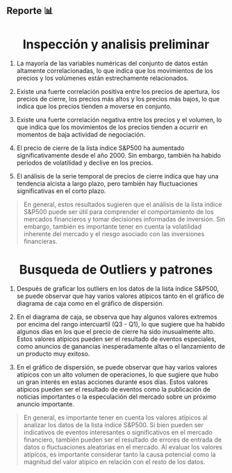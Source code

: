 ## Reporte :bar_chart:



#### <h1 align="center">**Inspección y analisis preliminar**</h1>


1. La mayoría de las variables numéricas del conjunto de datos están altamente correlacionadas, lo que indica que los movimientos de los precios y los volúmenes están estrechamente relacionados.

2. Existe una fuerte correlación positiva entre los precios de apertura, los precios de cierre, los precios más altos y los precios más bajos, lo que indica que los precios tienden a moverse en conjunto.

3. Existe una fuerte correlación negativa entre los precios y el volumen, lo que indica que los movimientos de los precios tienden a ocurrir en momentos de baja actividad de negociación.

4. El precio de cierre de la lista índice S&P500 ha aumentado significativamente desde el año 2000. Sin embargo, también ha habido períodos de volatilidad y declive en los precios.

5. El análisis de la serie temporal de precios de cierre indica que hay una tendencia alcista a largo plazo, pero también hay fluctuaciones significativas en el corto plazo.


> En general, estos resultados sugieren que el análisis de la lista índice S&P500 puede ser útil para comprender el comportamiento de los mercados financieros y tomar decisiones informadas de inversión. Sin embargo, también es importante tener en cuenta la volatilidad inherente del mercado y el riesgo asociado con las inversiones financieras.



#### <h1 align="center">**Busqueda de Outliers y patrones**</h1>


1. Después de graficar los outliers en los datos de la lista índice S&P500, se puede observar que hay varios valores atípicos tanto en el gráfico de diagrama de caja como en el gráfico de dispersión.

2. En el diagrama de caja, se observa que hay algunos valores extremos por encima del rango intercuartil (Q3 - Q1), lo que sugiere que ha habido algunos días en los que el precio de cierre ha sido inusualmente alto. Estos valores atípicos pueden ser el resultado de eventos especiales, como anuncios de ganancias inesperadamente altas o el lanzamiento de un producto muy exitoso.

3. En el gráfico de dispersión, se puede observar que hay varios valores atípicos con un alto volumen de operaciones, lo que sugiere que hubo un gran interés en estas acciones durante esos días. Estos valores atípicos pueden ser el resultado de eventos como la publicación de noticias importantes o la especulación del mercado sobre un próximo anuncio importante.


>En general, es importante tener en cuenta los valores atípicos al analizar los datos de la lista índice S&P500. Si bien pueden ser indicativos de eventos interesantes o significativos en el mercado financiero, también pueden ser el resultado de errores de entrada de datos o fluctuaciones aleatorias en el mercado. Al evaluar los valores atípicos, es importante considerar tanto la causa potencial como la magnitud del valor atípico en relación con el resto de los datos.
